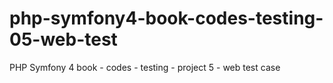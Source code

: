 # php-symfony4-book-codes-testing-05-web-test
PHP Symfony 4 book - codes - testing - project 5 - web test case
